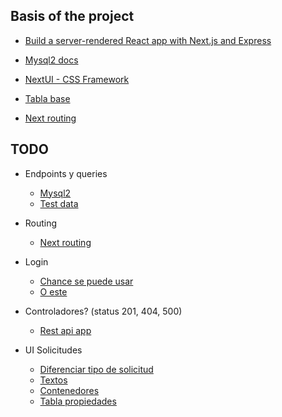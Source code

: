 ## Basis of the project
- [Build a server-rendered React app with Next.js and Express](https://blog.logrocket.com/build-server-rendered-react-app-next-express/)
- [Mysql2 docs](https://www.npmjs.com/package/mysql2)
- [NextUI - CSS Framework](https://www.npmjs.com/package/@nextui-org/react)
- [Tabla base](https://nextui.org/docs/components/table#infinity-pagination)



- [Next routing](https://nextjs.org/docs/routing/introduction)


## TODO

- Endpoints y queries
  - [Mysql2](https://www.npmjs.com/package/mysql2)
  - [Test data](https://swapi.py4e.com/api/people/?search=)

- Routing 
  - [Next routing](https://nextjs.org/docs/routing/introduction)
- Login
  - [Chance se puede usar](https://nextui.org/docs/components/modal#default)
  - [O este](https://nextui.org/docs/components/modal#blur-background)
- Controladores? (status 201, 404, 500)
  - [Rest api app](https://arctype.com/blog/rest-api-tutorial/)
- UI Solicitudes
  - [Diferenciar tipo de solicitud](https://nextui.org/docs/components/dropdown#divider)
  - [Textos](https://nextui.org/docs/components/text)
  - [Contenedores](https://nextui.org/docs/layout/container)
  - [Tabla propiedades](https://nextui.org/docs/components/table#api)